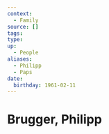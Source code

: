```yaml
---
context:
  - Family
source: []
tags: 
type:
up:
  - People
aliases:
  - Philipp
  - Paps
date:
  birthday: 1961-02-11
---
```


# Brugger, Philipp
